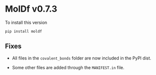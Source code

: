 # MolDf v0.7.3

To install this version

```
pip install moldf
```

## Fixes

- All files in the `covalent_bonds` folder are now included in the PyPI dist.

- Some other files are added through the `MANIFEST.in` file.
